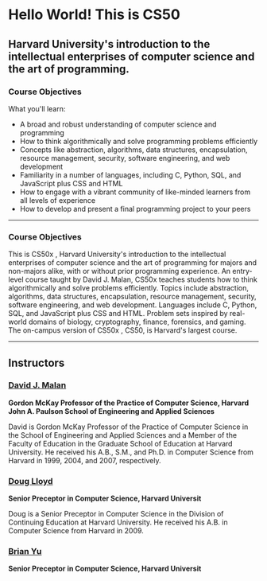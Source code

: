 # Hello World! This is CS50

## Harvard University's introduction to the intellectual enterprises of computer science and the art of programming.

### Course Objectives

What you'll learn:

-   A broad and robust understanding of computer science and programming
-   How to think algorithmically and solve programming problems efficiently
-   Concepts like abstraction, algorithms, data structures, encapsulation, resource management, security, software engineering, and web development
-   Familiarity in a number of languages, including C, Python, SQL, and JavaScript plus CSS and HTML
-   How to engage with a vibrant community of like-minded learners from all levels of experience
-   How to develop and present a final programming project to your peers

---

### Course Objectives

This is CS50x , Harvard University's introduction to the intellectual enterprises of computer science and the art of programming for majors and non-majors alike, with or without prior programming experience. An entry-level course taught by David J. Malan, CS50x teaches students how to think algorithmically and solve problems efficiently. Topics include abstraction, algorithms, data structures, encapsulation, resource management, security, software engineering, and web development. Languages include C, Python, SQL, and JavaScript plus CSS and HTML. Problem sets inspired by real-world domains of biology, cryptography, finance, forensics, and gaming. The on-campus version of CS50x , CS50, is Harvard's largest course.

---

## Instructors

### [David J. Malan](https://pll.harvard.edu/instructor/david-j-malan)

**Gordon McKay Professor of the Practice of Computer Science, Harvard John A. Paulson School of Engineering and Applied Sciences**

David is Gordon McKay Professor of the Practice of Computer Science in the School of Engineering and Applied Sciences and a Member of the Faculty of Education in the Graduate School of Education at Harvard University. He received his A.B., S.M., and Ph.D. in Computer Science from Harvard in 1999, 2004, and 2007, respectively.

### [Doug Lloyd](https://pll.harvard.edu/instructor/doug-lloyd)

**Senior Preceptor in Computer Science, Harvard Universit**

Doug is a Senior Preceptor in Computer Science in the Division of Continuing Education at Harvard University. He received his A.B. in Computer Science from Harvard in 2009.

### [Brian Yu](https://pll.harvard.edu/instructor/brian-yu)

**Senior Preceptor in Computer Science, Harvard Universit**
